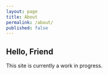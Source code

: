 ```yaml
---
layout: page
title: About
permalink: /about/
published: false
---
```


## Hello, Friend

This site is currently a work in progress. 